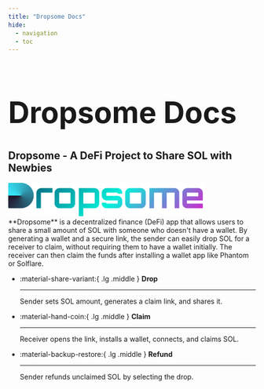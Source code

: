 ```yaml
---
title: "Dropsome Docs"
hide:
  - navigation
  - toc
---
```



<h1 style="font-size: 60px;">Dropsome Docs</h1>

<div class="h2-with-logo">
    <h2>Dropsome - A DeFi Project to Share SOL with Newbies</h2>
    <div class="logo-container">
        <img src="./images/logo.png" width="400 alt="Dropsome">
    </div>
</div>

<div markdown class="text-box">
**Dropsome** is a decentralized finance (DeFi) app that allows users to share a small amount of SOL with someone who doesn't have a wallet. By generating a wallet and a secure link, the sender can easily drop SOL for a receiver to claim, without requiring them to have a wallet initially. The receiver can then claim the funds after installing a wallet app like Phantom or Solflare.

</div >

<div class="grid-container" markdown>
<div class="grid cards" markdown>

-   :material-share-variant:{ .lg .middle } __Drop__

    ---
    Sender sets SOL amount, generates a claim link, and shares it.

-   :material-hand-coin:{ .lg .middle } __Claim__

    ---

    Receiver opens the link, installs a wallet, connects, and claims SOL.

-   :material-backup-restore:{ .lg .middle } __Refund__

    ---

    Sender refunds unclaimed SOL by selecting the drop.

</div>

</div>
